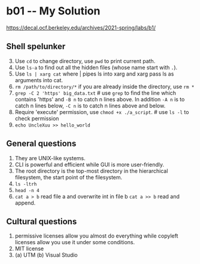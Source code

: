 # b01 -- My Solution
https://decal.ocf.berkeley.edu/archives/2021-spring/labs/b1/

## Shell spelunker
3. Use `cd` to change directory, use `pwd` to print current path.
4. Use `ls-a` to find out all the hidden files (whose name start with `.`).
5. Use `ls | xarg cat` where | pipes ls into xarg and xarg pass ls as arguments into cat.
6. `rm /path/to/directory/*` if you are already inside the directory, use `rm *`
7. `grep -C 2 'https' big_data.txt` # use `grep` to find the line which contains 'https' and `-B n` to catch n lines above. In addition `-A n` is to catch n lines below, `-C n` is to catch n lines above and below.
8. Require 'execute' permission, use `chmod +x ./a_script`. # use `ls -l` to check permission
9. `echo UncleXuu >> hello_world`

## General questions
1. They are UNIX-like systems.
2. CLI is powerful and efficient while GUI is more user-friendly.
3. The root directory is the top-most directory in the hierarchical filesystem, the start point of the filesystem.
4. `ls -ltrh`
5. `head -n 4`
6. `cat a > b` read file a and overwrite int in file b `cat a >> b` read and append.

## Cultural questions
1. permissive licenses allow you almost do everything while copyleft licenses allow you use it under some conditions.
2. MIT license
3. (a) UTM (b) Visual Studio